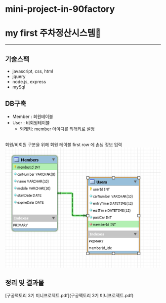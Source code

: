 # mini-project-in-90factory

# my first 주차정산시스템🚚
-----
## 기술스팩
  - javascript, css, html
  - jquery
  - node.js, express
  - mySql

## DB구축
  - Member : 회원테이블
  - User : 비회원테이블
    - 외래키: member 아이디를 외래키로 설정
  <br/>
  회원/비회원 구분을 위해 회원 테이블 first row 에 손님 정보 입력
  <img src ="https://github.com/BoMeeYoon/mini-project-in-90factory/blob/master/%EC%A3%BC%EC%B0%A8%EC%9E%A5.png">
  <br>
  
 ## 정리 및 결과물
 [구공팩토리 3기 미니프로젝트.pdf](구공팩토리 3기 미니프로젝트.pdf)
